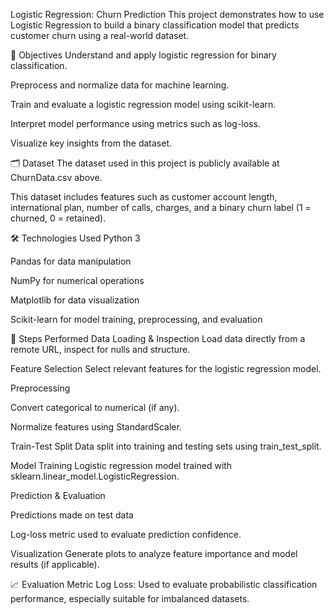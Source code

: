 Logistic Regression: Churn Prediction
This project demonstrates how to use Logistic Regression to build a binary classification model that predicts customer churn using a real-world dataset.

📌 Objectives
Understand and apply logistic regression for binary classification.

Preprocess and normalize data for machine learning.

Train and evaluate a logistic regression model using scikit-learn.

Interpret model performance using metrics such as log-loss.

Visualize key insights from the dataset.

🗂 Dataset
The dataset used in this project is publicly available at ChurnData.csv above.

This dataset includes features such as customer account length, international plan, number of calls, charges, and a binary churn label (1 = churned, 0 = retained).

🛠 Technologies Used
Python 3

Pandas for data manipulation

NumPy for numerical operations

Matplotlib for data visualization

Scikit-learn for model training, preprocessing, and evaluation

🚀 Steps Performed
Data Loading & Inspection
Load data directly from a remote URL, inspect for nulls and structure.

Feature Selection
Select relevant features for the logistic regression model.

Preprocessing

Convert categorical to numerical (if any).

Normalize features using StandardScaler.

Train-Test Split
Data split into training and testing sets using train_test_split.

Model Training
Logistic regression model trained with sklearn.linear_model.LogisticRegression.

Prediction & Evaluation

Predictions made on test data

Log-loss metric used to evaluate prediction confidence.

Visualization
Generate plots to analyze feature importance and model results (if applicable).

📈 Evaluation Metric
Log Loss: Used to evaluate probabilistic classification performance, especially suitable for imbalanced datasets.
